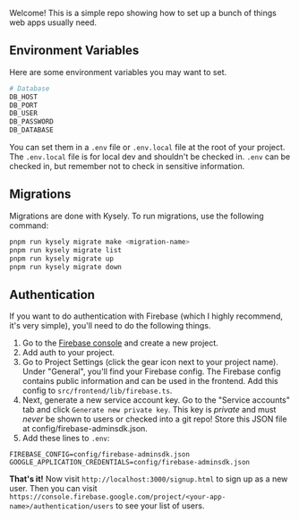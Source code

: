Welcome! This is a simple repo showing how to set up a bunch of things web apps usually need.

## Environment Variables

Here are some environment variables you may want to set.

```bash
# Database
DB_HOST
DB_PORT
DB_USER
DB_PASSWORD
DB_DATABASE
```

You can set them in a `.env` file or `.env.local` file at the root of your project. The `.env.local` file is for local dev and shouldn't be checked in. `.env` can be checked in, but remember not to check in sensitive information.

## Migrations

Migrations are done with Kysely. To run migrations, use the following command:

```bash
pnpm run kysely migrate make <migration-name>
pnpm run kysely migrate list
pnpm run kysely migrate up
pnpm run kysely migrate down
```

## Authentication
If you want to do authentication with Firebase (which I highly recommend, it's very simple), you'll need to do the following things.

1. Go to the [Firebase console](https://console.firebase.google.com) and create a new project.
2. Add auth to your project.
3. Go to Project Settings (click the gear icon next to your project name). Under "General", you'll find your Firebase config. The Firebase config contains public information and can be used in the frontend. Add this config to `src/frontend/lib/firebase.ts`. 
4. Next, generate a new service account key. Go to the "Service accounts" tab and click `Generate new private key`. This key is *private* and must *never* be shown to users or checked into a git repo! Store this JSON file at config/firebase-adminsdk.json.
5. Add these lines to `.env`:

```
FIREBASE_CONFIG=config/firebase-adminsdk.json
GOOGLE_APPLICATION_CREDENTIALS=config/firebase-adminsdk.json
```

**That's it!** Now visit `http://localhost:3000/signup.html` to sign up as a new user. Then you can visit `https://console.firebase.google.com/project/<your-app-name>/authentication/users` to see your list of users.